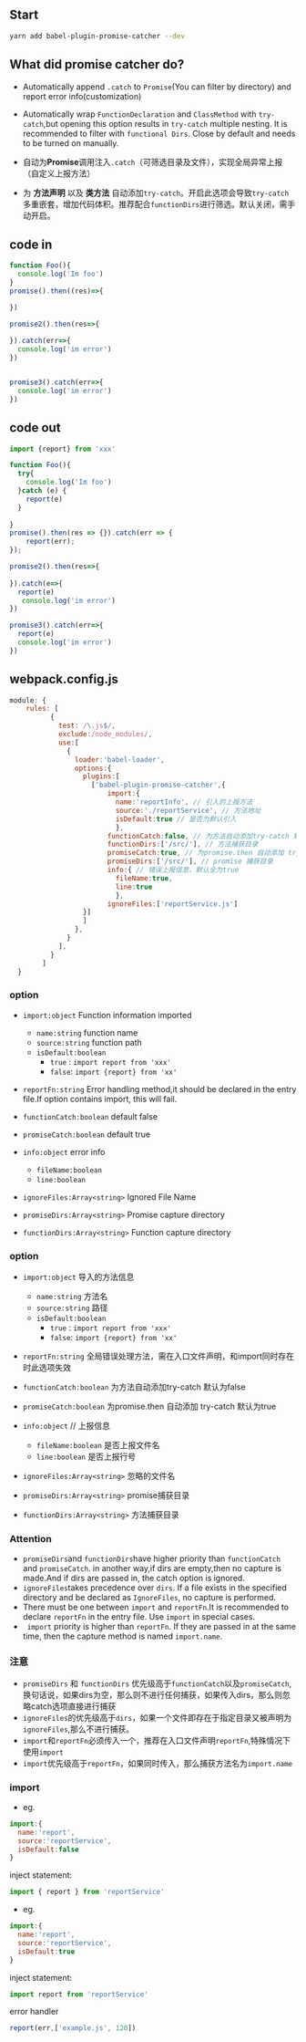 ## Start
```bash
yarn add babel-plugin-promise-catcher --dev
```
## What did promise catcher do?
- Automatically append `.catch` to `Promise`(You can filter by directory) and report error info(customization)
- Automatically wrap `FunctionDeclaration` and  `ClassMethod` with `try-catch`,but opening this option results in `try-catch` multiple nesting.
It is recommended to filter with `functional Dirs`. Close by default and needs to be turned on manually.

- 自动为**Promise**调用注入`.catch`（可筛选目录及文件），实现全局异常上报（自定义上报方法）
- 为 **方法声明** 以及 **类方法** 自动添加`try-catch`。开启此选项会导致`try-catch`多重嵌套，增加代码体积。推荐配合`functionDirs`进行筛选。默认关闭，需手动开启。


## code in
```jsx harmony
function Foo(){
  console.log('Im foo')
}
promise().then((res)=>{

})

promise2().then(res=>{
  
}).catch(err=>{
  console.log('im error')
})


promise3().catch(err=>{
  console.log('im error')
})
```
## code out
```jsx harmony
import {report} from 'xxx'

function Foo(){
  try{
    console.log('Im foo')
  }catch (e) {
    report(e)
  }
  
}
promise().then(res => {}).catch(err => {
    report(err);
});

promise2().then(res=>{
  
}).catch(e=>{
  report(e)
   console.log('im error')
})

promise3().catch(err=>{
  report(e)
  console.log('im error')
})
```

## webpack.config.js
```jsx harmony
module: {
    rules: [
          {
            test: /\.js$/,
            exclude:/node_modules/,
            use:[
              {
                loader:'babel-loader',
                options:{
                  plugins:[
                    ['babel-plugin-promise-catcher',{
                        import:{
                          name:'reportInfo', // 引入的上报方法
                          source:'./reportService', // 方法地址
                          isDefault:true // 是否为默认引入
                          },
                        functionCatch:false, // 为方法自动添加try-catch 默认为false
                        functionDirs:['/src/'], // 方法捕获目录
                        promiseCatch:true, // 为promise.then 自动添加 try-catch 默认为true
                        promiseDirs:['/src/'], // promise 捕获目录
                        info:{ // 错误上报信息，默认全为true
                          fileName:true,
                          line:true
                          },
                        ignoreFiles:['reportService.js']
                  }]
                  ]
                },
              }
            ],
          }
        ]
  }
```
### option
- `import:object`  Function information imported
    - `name:string` function name
    - `source:string` function path
    - `isDefault:boolean`
        - `true` : `import report from 'xxx'`
        - `false`: `import {report} from 'xx'`
        
- `reportFn:string` Error handling method,it should be declared in the entry file.If option contains import, this will fail.
- `functionCatch:boolean` default  false
- `promiseCatch:boolean` default true
- `info:object`  error info
    - `fileName:boolean` 
    - `line:boolean` 
- `ignoreFiles:Array<string>` Ignored File Name
- `promiseDirs:Array<string>` Promise capture directory
- `functionDirs:Array<string>` Function capture directory

### option 
- `import:object`  导入的方法信息
    - `name:string` 方法名
    - `source:string` 路径
    - `isDefault:boolean`
        - `true` : `import report from 'xxx'`
        - `false`: `import {report} from 'xx'`
        
- `reportFn:string` 全局错误处理方法，需在入口文件声明，和import同时存在时此选项失效
- `functionCatch:boolean` 为方法自动添加try-catch 默认为false
- `promiseCatch:boolean` 为promise.then 自动添加 try-catch 默认为true
- `info:object` // 上报信息
    - `fileName:boolean` 是否上报文件名
    - `line:boolean` 是否上报行号
- `ignoreFiles:Array<string>` 忽略的文件名
- `promiseDirs:Array<string>` promise捕获目录
- `functionDirs:Array<string>` 方法捕获目录

### Attention
- `promiseDirs`and `functionDirs`have higher priority than `functionCatch` and `promiseCatch`.
in another way,if dirs are empty,then no capture is made.And if dirs are passed in, the catch option is ignored.
- ` ignoreFiles `takes precedence over `dirs`. If a file exists in the specified directory and be declared as `IgnoreFiles`, no capture is performed.
- There must be one between `import` and  `reportFn`.It is recommended to declare `reportFn` in the entry file. Use `import` in special cases.
- ` import` priority is higher than `reportFn`. If they are passed in at the same time, then the capture method is named `import.name`.

### 注意
- `promiseDirs` 和 `functionDirs` 优先级高于`functionCatch`以及`promiseCatch`,换句话说，如果dirs为空，那么则不进行任何捕获，如果传入dirs，那么则忽略catch选项直接进行捕获
- `ignoreFiles`的优先级高于`dirs`，如果一个文件即存在于指定目录又被声明为`ignoreFiles`,那么不进行捕获。
- `import`和`reportFn`必须传入一个，推荐在入口文件声明`reportFn`,特殊情况下使用`import`
- `import`优先级高于`reportFn`，如果同时传入，那么捕获方法名为`import.name`


### import 
- eg.
```jsx harmony
import:{
  name:'report', 
  source:'reportService', 
  isDefault:false 
}
```
inject statement:
```jsx harmony
import { report } from 'reportService'
```
- eg.
```jsx harmony
import:{
  name:'report', 
  source:'reportService', 
  isDefault:true 
}
```
inject statement:
```jsx harmony
import report from 'reportService'
```
error handler
```jsx harmony
report(err,['example.js', 120])
```


